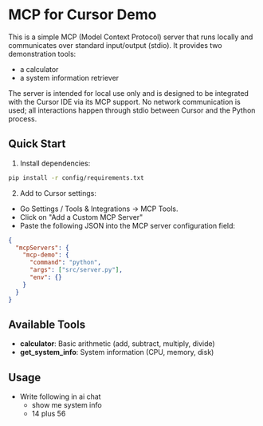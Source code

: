 # MCP for Cursor Demo

This is a simple MCP (Model Context Protocol) server that runs locally and communicates over standard input/output (stdio). 
It provides two demonstration tools: 
  - a calculator 
  - a system information retriever

The server is intended for local use only and is designed to be integrated with the Cursor IDE via its MCP support. 
No network communication is used; all interactions happen through stdio between Cursor and the Python process.


## Quick Start

1. Install dependencies:
```bash
pip install -r config/requirements.txt
```

2. Add to Cursor settings:
 - Go Settings / Tools & Integrations → MCP Tools. 
 - Click on "Add a Custom MCP Server"
 - Paste the following JSON into the MCP server configuration field:
```json
{
  "mcpServers": {
    "mcp-demo": {
      "command": "python",
      "args": ["src/server.py"],
      "env": {}
    }
  }
}
```

## Available Tools

- **calculator**: Basic arithmetic (add, subtract, multiply, divide)
- **get_system_info**: System information (CPU, memory, disk)

## Usage
- Write following in ai chat
  - show me system info
  - 14 plus 56
